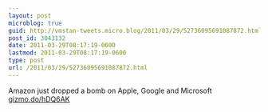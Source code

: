 ```yaml
---
layout: post
microblog: true
guid: http://vmstan-tweets.micro.blog/2011/03/29/52736095691087872.html
post_id: 3043132
date: 2011-03-29T08:17:19-0600
lastmod: 2011-03-29T08:17:19-0600
type: post
url: /2011/03/29/52736095691087872.html
---
```

Amazon just dropped a bomb on Apple, Google and Microsoft [gizmo.do/hDQ6AK](http://gizmo.do/hDQ6AK)
